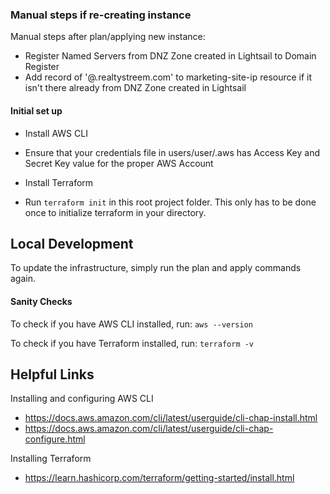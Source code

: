 ### Manual steps if re-creating instance

Manual steps after plan/applying new instance:
- Register Named Servers from DNZ Zone created in Lightsail to Domain Register
- Add record of '@.realtystreem.com' to marketing-site-ip resource if it isn't there already from DNZ Zone created in Lightsail

#### Initial set up

- Install AWS CLI

- Ensure that your credentials file in users/user/.aws has Access Key and Secret Key value for the proper AWS Account

- Install Terraform

- Run `terraform init` in this root project folder. This only has to be done once to initialize terraform in your directory.

## Local Development

To update the infrastructure, simply run the plan and apply commands again.

#### Sanity Checks

To check if you have AWS CLI installed, run:
``` aws --version ```

To check if you have Terraform installed, run:
``` terraform -v ```

## Helpful Links

Installing and configuring AWS CLI
- <https://docs.aws.amazon.com/cli/latest/userguide/cli-chap-install.html>
- <https://docs.aws.amazon.com/cli/latest/userguide/cli-chap-configure.html>

Installing Terraform
- <https://learn.hashicorp.com/terraform/getting-started/install.html>
